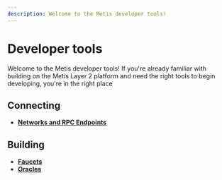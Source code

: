 ```yaml
---
description: Welcome to the Metis developer tools!
---
```


# Developer tools

Welcome to the Metis developer tools! If you're already familiar with building on the Metis Layer 2 platform and need the right tools to begin developing, you're in the right place

## Connecting

* [**Networks and RPC Endpoints**](connecting/networks-and-rpc-endpoints.md)

## Building

* [**Faucets**](building/faucets.md)
* [**Oracles**](building/oracles.md)
